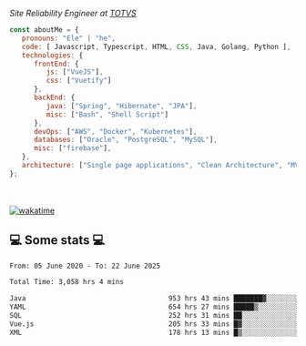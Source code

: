 <p><em>Site Reliability Engineer at <a href="https://www.totvs.com/">TOTVS</a></br>
</em></p>


```javascript
const aboutMe = {
   pronouns: "Ele" | "he",
   code: [ Javascript, Typescript, HTML, CSS, Java, Golang, Python ],
   technologies: {
      frontEnd: {
         js: ["VueJS"],
         css: ["Vuetify"]
      },
      backEnd: {
         java: ["Spring", "Hibernate", "JPA"],
         misc: ["Bash", "Shell Script"]
      },
      devOps: ["AWS", "Docker", "Kubernetes"],
      databases: ["Oracle", "PostgreSQL", "MySQL"],
      misc: ["firebase"],
   },
   architecture: ["Single page applications", "Clean Architecture", "MVC", "Microservices"],
};
```
</br></br>
[![wakatime](https://wakatime.com/badge/user/a3a8ed06-d304-4d6b-bc86-4adc418cdea7.svg)](https://wakatime.com/@a3a8ed06-d304-4d6b-bc86-4adc418cdea7)
<h2>💻 Some stats 💻</h2>

<!--START_SECTION:waka-->

```txt
From: 05 June 2020 - To: 22 June 2025

Total Time: 3,058 hrs 4 mins

Java                                   953 hrs 43 mins ███████▓░░░░░░░░░░░░░░░░░   31.19 %
YAML                                   654 hrs 27 mins █████▒░░░░░░░░░░░░░░░░░░░   21.40 %
SQL                                    252 hrs 31 mins ██░░░░░░░░░░░░░░░░░░░░░░░   08.26 %
Vue.js                                 205 hrs 33 mins █▓░░░░░░░░░░░░░░░░░░░░░░░   06.72 %
XML                                    178 hrs 13 mins █▒░░░░░░░░░░░░░░░░░░░░░░░   05.83 %
```

<!--END_SECTION:waka-->
